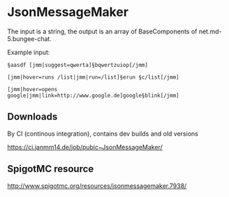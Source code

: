 # JsonMessageMaker

The input is a string, the output is an array of BaseComponents of net.md-5.bungee-chat.

Example input:

`§aasdf [jmm|suggest=qwerta]§bqwertzuiop[/jmm]`

`[jmm|hover=runs /list|jmm|run=/list]§erun §c/list[/jmm]`

`[jmm|hover=opens google|jmm|link=http://www.google.de]google§blink[/jmm]`


## Downloads

By CI (continous integration), contains dev builds and old versions

https://ci.janmm14.de/job/pubic~JsonMessageMaker/

## SpigotMC resource

http://www.spigotmc.org/resources/jsonmessagemaker.7938/
